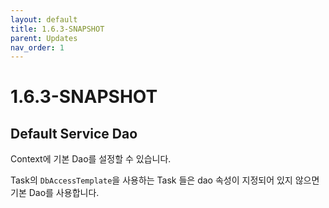 ```yaml
---
layout: default
title: 1.6.3-SNAPSHOT
parent: Updates
nav_order: 1
---
```


# 1.6.3-SNAPSHOT

## Default Service Dao
Context에 기본 Dao를 설정할 수 있습니다.

Task의 `DbAccessTemplate`을 사용하는 Task 들은 dao 속성이 지정되어 있지 않으면 기본 Dao를 사용합니다.
